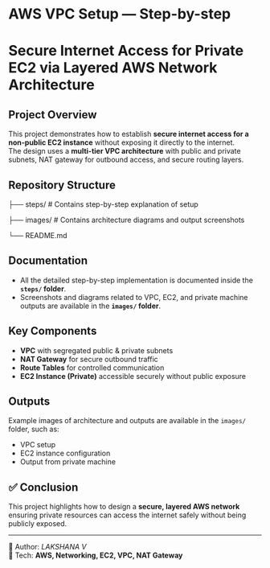 # AWS VPC Setup — Step-by-step

# Secure Internet Access for Private EC2 via Layered AWS Network Architecture

## Project Overview
This project demonstrates how to establish **secure internet access for a non-public EC2 instance** without exposing it directly to the internet.  
The design uses a **multi-tier VPC architecture** with public and private subnets, NAT gateway for outbound access, and secure routing layers.  

## Repository Structure
├── steps/ # Contains step-by-step explanation of setup


├── images/ # Contains architecture diagrams and output screenshots


└── README.md

## Documentation
- All the detailed step-by-step implementation is documented inside the **`steps/` folder**.  
- Screenshots and diagrams related to VPC, EC2, and private machine outputs are available in the **`images/` folder**.  

## Key Components
- **VPC** with segregated public & private subnets  
- **NAT Gateway** for secure outbound traffic  
- **Route Tables** for controlled communication  
- **EC2 Instance (Private)** accessible securely without public exposure  

## Outputs
Example images of architecture and outputs are available in the `images/` folder, such as:  
- VPC setup  
- EC2 instance configuration  
- Output from private machine  

## ✅ Conclusion
This project highlights how to design a **secure, layered AWS network** ensuring private resources can access the internet safely without being publicly exposed.  

---
📌 Author: *LAKSHANA V*  
📌 Tech: **AWS, Networking, EC2, VPC, NAT Gateway**
